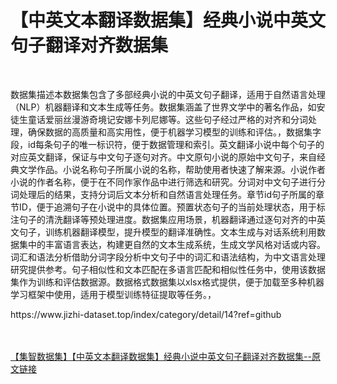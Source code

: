 <h1>【中英文本翻译数据集】经典小说中英文句子翻译对齐数据集</h1><br /><p>数据集描述本数据集包含了多部经典小说的中英文句子翻译，适用于自然语言处理（NLP）机器翻译和文本生成等任务。数据集涵盖了世界文学中的著名作品，如安徒生童话爱丽丝漫游奇境记安娜卡列尼娜等。这些句子经过严格的对齐和分词处理，确保数据的高质量和高实用性，便于机器学习模型的训练和评估。，数据集字段，id每条句子的唯一标识符，便于数据管理和索引。英文翻译小说中每个句子的对应英文翻译，保证与中文句子逐句对齐。中文原句小说的原始中文句子，来自经典文学作品。小说名称句子所属小说的名称，帮助使用者快速了解来源。小说作者小说的作者名称，便于在不同作家作品中进行筛选和研究。分词对中文句子进行分词处理后的结果，支持分词后文本分析和自然语言处理任务。章节id句子所属的章节ID，便于追溯句子在小说中的具体位置。预置状态句子的当前处理状态，用于标注句子的清洗翻译等预处理进度。数据集应用场景，机器翻译通过逐句对齐的中英文句子，训练机器翻译模型，提升模型的翻译准确性。文本生成与对话系统利用数据集中的丰富语言表达，构建更自然的文本生成系统，生成文学风格对话或内容。词汇和语法分析借助分词字段分析中文句子中的词汇和语法结构，为中文语言处理研究提供参考。句子相似性和文本匹配在多语言匹配和相似性任务中，使用该数据集作为训练和评估数据源。数据格式数据集以xlsx格式提供，便于加载至多种机器学习框架中使用，适用于模型训练特征提取等任务。，</p><p>https://www.jizhi-dataset.top/index/category/detail/14?ref=github</p><br /><br /><a href="https://www.jizhi-dataset.top/index/category/detail/14?ref=github" target="_blank">【集智数据集】【中英文本翻译数据集】经典小说中英文句子翻译对齐数据集--原文链接</a>